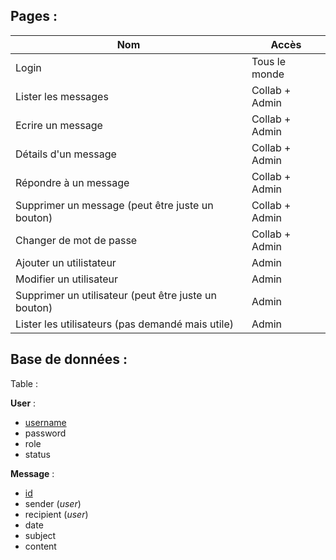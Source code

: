 ## Pages :

| Nom                                                  | Accès          |
| ---------------------------------------------------- | -------------- |
| Login                                                | Tous le monde  |
| Lister les messages                                  | Collab + Admin |
| Ecrire un message                                    | Collab + Admin |
| Détails d'un message                                 | Collab + Admin |
| Répondre à un message                                | Collab + Admin |
| Supprimer un message (peut être juste un bouton)     | Collab + Admin |
| Changer de mot de passe                              | Collab + Admin |
| Ajouter un utilistateur                              | Admin          |
| Modifier un utilisateur                              | Admin          |
| Supprimer un utilisateur (peut être juste un bouton) | Admin          |
| Lister les utilisateurs (pas demandé mais utile)     | Admin          |



## Base de données :

Table :

**User** : 

- <u>username</u>
- password
- role
- status



**Message** :

- <u>id</u>
- sender (*user*)
- recipient (*user*)
- date
- subject
- content

